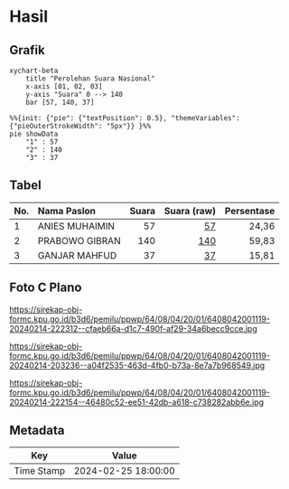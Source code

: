 # Hasil

## Grafik

```mermaid
xychart-beta
    title "Perolehan Suara Nasional"
    x-axis [01, 02, 03]
    y-axis "Suara" 0 --> 140
    bar [57, 140, 37]
```

```mermaid
%%{init: {"pie": {"textPosition": 0.5}, "themeVariables": {"pieOuterStrokeWidth": "5px"}} }%%
pie showData
    "1" : 57
    "2" : 140
    "3" : 37
```

## Tabel

| No. | Nama Paslon    | Suara | Suara (raw) | Persentase |
|:--- |:-------------- | -----:| -----------:| ----------:|
| 1   | ANIES MUHAIMIN | 57    | [57][p-1]   | 24,36      |
| 2   | PRABOWO GIBRAN | 140   | [140][p-2]  | 59,83      |
| 3   | GANJAR MAHFUD  | 37    | [37][p-3]   | 15,81      |


[p-1]: https://github.com/gigit-pemilu/pemilu-2024/blob/main/pilpres/hitung-suara/sub/64-kalimantan-timur/sub/08-kutai-timur/sub/04-sangatta-utara/sub/2001-sangatta-utara/sub/119-tps/sub/paslon-1.txt
[p-2]: https://github.com/gigit-pemilu/pemilu-2024/blob/main/pilpres/hitung-suara/sub/64-kalimantan-timur/sub/08-kutai-timur/sub/04-sangatta-utara/sub/2001-sangatta-utara/sub/119-tps/sub/paslon-2.txt
[p-3]: https://github.com/gigit-pemilu/pemilu-2024/blob/main/pilpres/hitung-suara/sub/64-kalimantan-timur/sub/08-kutai-timur/sub/04-sangatta-utara/sub/2001-sangatta-utara/sub/119-tps/sub/paslon-3.txt

## Foto C Plano

https://sirekap-obj-formc.kpu.go.id/b3d6/pemilu/ppwp/64/08/04/20/01/6408042001119-20240214-222312--cfaeb66a-d1c7-490f-af29-34a6becc9cce.jpg

https://sirekap-obj-formc.kpu.go.id/b3d6/pemilu/ppwp/64/08/04/20/01/6408042001119-20240214-203236--a04f2535-463d-4fb0-b73a-8e7a7b968549.jpg

https://sirekap-obj-formc.kpu.go.id/b3d6/pemilu/ppwp/64/08/04/20/01/6408042001119-20240214-222154--46480c52-ee51-42db-a618-c738282abb6e.jpg


## Metadata

| Key        | Value               |
| ---------- | ------------------- |
| Time Stamp | 2024-02-25 18:00:00 |



